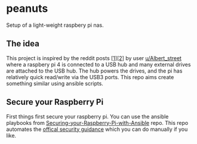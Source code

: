 # peanuts

Setup of a light-weight raspbery pi nas.

## The idea

This project is inspired by the reddit posts [[1]](https://www.reddit.com/r/raspberry_pi/comments/d1hmop/made_a_raspberry_pi_4_nas_automated_download/)[[2]](https://www.reddit.com/r/raspberry_pi/comments/kdy806/my_pinas_is_growing/) by user [u/Albert_street](https://www.reddit.com/user/Albert_street) where a raspbery pi 4 is connected to a USB hub and many external drives are attached to the USB hub. The hub powers the drives, and the pi has relatively quick read/write via the USB3 ports. This repo aims create something similar using ansible scripts.

## Secure your Raspberry Pi

First things first secure your raspberry pi. You can use the ansible playbooks from [Securing-your-Raspberry-Pi-with-Ansible](https://github.com/tomgelbling/Securing-your-Raspberry-Pi-with-Ansible) repo. This repo automates the [offical security guidance](https://www.raspberrypi.org/documentation/configuration/security.md) which you can do manually if you like.
